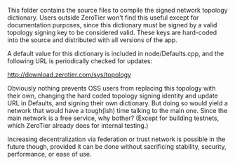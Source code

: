 This folder contains the source files to compile the signed network topology dictionary. Users outside ZeroTier won't find this useful except for documentation purposes, since this dictionary must be signed by a valid topology signing key to be considered valid. These keys are hard-coded into the source and distributed with all versions of the app.

A default value for this dictionary is included in node/Defaults.cpp, and the following URL is periodically checked for updates:

http://download.zerotier.com/sys/topology

Obviously nothing prevents OSS users from replacing this topology with their own, changing the hard coded topology signing identity and update URL in Defaults, and signing their own dictionary. But doing so would yield a network that would have a tough(ish) time talking to the main one. Since the main network is a free service, why bother? (Except for building testnets, which ZeroTier already does for internal testing.)

Increasing decentralization via federation or trust network is possible in the future though, provided it can be done without sacrificing stability, security, performance, or ease of use.
